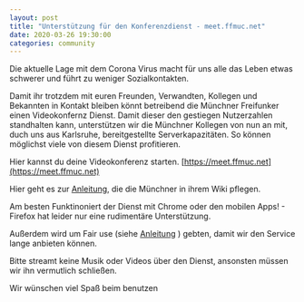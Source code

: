 ```yaml
---
layout: post
title: "Unterstützung für den Konferenzdienst - meet.ffmuc.net"
date: 2020-03-26 19:30:00
categories: community
---
```



Die aktuelle Lage mit dem Corona Virus macht für uns alle das Leben etwas schwerer und führt zu weniger Sozialkontakten.

Damit ihr trotzdem mit euren Freunden, Verwandten, Kollegen und Bekannten in Kontakt bleiben könnt betreibend die Münchner Freifunker einen Videokonfernz Dienst. Damit dieser den gestiegen Nutzerzahlen standhalten kann, unterstützen wir die Münchner Kollegen von nun an mit, duch uns aus Karlsruhe, bereitgestellte Serverkapazitäten. So können möglichst viele von diesem Dienst profitieren.

Hier kannst du deine Videokonferenz starten. [https://meet.ffmuc.net](https://meet.ffmuc.net)

<!--*-->

Hier geht es zur [Anleitung](https://ffmuc.net/wiki/doku.php?id=knb:meet), die die Münchner in ihrem Wiki pflegen.

Am besten Funktinoniert der Dienst mit Chrome oder den mobilen Apps! - Firefox hat leider nur eine rudimentäre Unterstützung.

Außerdem wird um Fair use (siehe [Anleitung](https://ffmuc.net/wiki/doku.php?id=knb:meet) ) gebten, damit wir den Service lange anbieten können.

Bitte streamt keine Musik oder Videos über den Dienst, ansonsten müssen wir ihn vermutlich schließen.

Wir wünschen viel Spaß beim benutzen